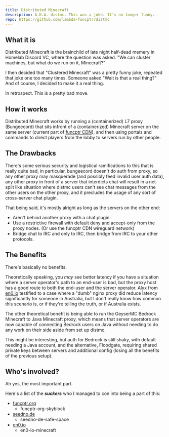 ```yaml
---
title: Distributed Minecraft
description: A.K.A. distmc. This was a joke. It's no longer funny.
repo: https://github.com/lambda-funcptr/distmc
---
```


## What it is

Distributed Minecraft is the brainchild of late night half-dead memery in Homelab Discord VC, where the question was asked.
"We can cluster machines, but what do we run on it, Minecraft?"

I then decided that "Clustered Minecraft" was a pretty funny joke, repeated that joke one too many times.
Someone asked "Wait is that a real thing?"
And of course, I decided to make it a real thing.

In retrospect. This is a pretty bad move.

## How it works

Distributed Minecraft works by running a (containerized) L7 proxy (Bungeecord) that sits infront of a (containerized) Minecraft server on the same server (current part of [funcptr CDN](02-funcptr-cdn.html)), and then using portals and commands to direct players from the lobby to servers run by other people.

## The Drawbacks

There's some serious security and logistical ramifications to this that is really quite bad, in particular, bungeecord doesn't do auth from proxy, so any other proxy may masquerade (and possibly feed invalid user auth data), any other proxy in front of a server that interdicts chat will result in a net-split like situation where distmc users can't see chat messages from the other users on the other proxy, and it precludes the usage of any sort of cross-server chat plugin.

That being said, it's mostly alright as long as the servers on the other end:

* Aren't behind another proxy with a chat plugin.
* Use a restrictive firewall with default deny and accept-only from the proxy nodes. (Or use the funcptr CDN wireguard network)
* Bridge chat to IRC and only to IRC, then bridge from IRC to your other protocols.

## The Benefits

There's basically no benefits. 

Theoretically speaking, you *may* see better latency if you have a situation where a server operator's path to an end-user is bad, but the proxy host has a good route to both the end-user and the server operator. 
Alyx from [en0.io](https://en0.io/) testified to a case where a "dumb" nginx proxy did reduce latency significantly for someone in Australia, but I don't really know how common this scenario is, or if they're telling the truth, or if Australia exists.

The other theoretical benefit is being able to run the GeyserMC Bedrock Minecraft to Java Minecraft proxy, which means that server operators are now capable of connecting Bedrock users on Java without needing to do any work on their side aside from set up distmc.

This might be interesting, but auth for Bedrock is still shaky, with default needing a Java account, and the alternative, Floodgate, requiring shared private keys between servers and additional config (losing all the benefits of the previous setup).

## Who's involved?

Ah yes, the most important part.

Here's a list of the ***suckers*** who I managed to con into being a part of this:

* [funcptr.org](https://funcptr.org/)
    * funcptr-org-skyblock
* [seedno.de](https://seedno.de/)
    * seedno-de-safe-space
* [en0.io](https://en0.io/)
    * en0-io-minecraft